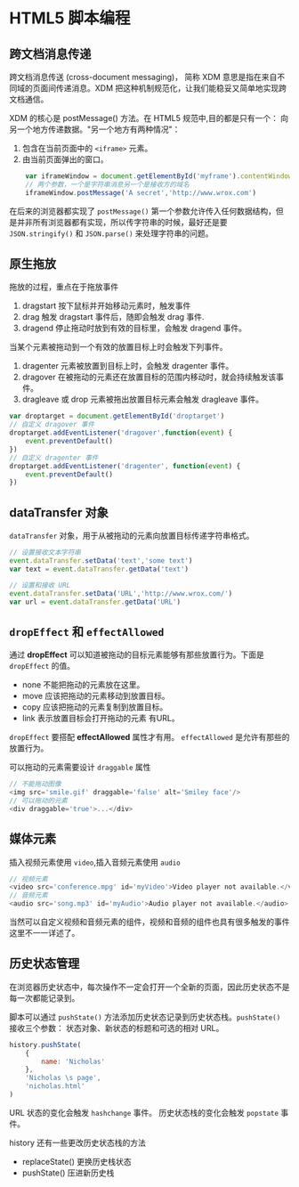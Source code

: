 # HTML5 脚本编程
## 跨文档消息传递

跨文档消息传送 (cross-document messaging)， 简称 XDM 意思是指在来自不同域的页面间传递消息。XDM 把这种机制规范化，让我们能稳妥又简单地实现跨文档通信。

XDM 的核心是 postMessage() 方法。在 HTML5 规范中,目的都是只有一个： 向另一个地方传递数据。"另一个地方有两种情况"：

1. 包含在当前页面中的 `<iframe>` 元素。
2. 由当前页面弹出的窗口。

```javascript
    var iframeWindow = document.getElementById('myframe').contentWindow
    // 两个参数，一个是字符串消息另一个是接收方的域名
    iframeWindow.postMessage('A secret','http://www.wrox.com')
```

在后来的浏览器都实现了 `postMessage()` 第一个参数允许传入任何数据结构，但是并非所有浏览器都有实现，所以传字符串的时候，最好还是要 `JSON.stringify()` 和 `JSON.parse()` 来处理字符串的问题。

## 原生拖放

拖放的过程，重点在于拖放事件

1. dragstart 按下鼠标并开始移动元素时，触发事件
1. drag 触发 dragstart 事件后，随即会触发 drag 事件.
1. dragend 停止拖动时放到有效的目标里，会触发 dragend 事件。

当某个元素被拖动到一个有效的放置目标上时会触发下列事件。

1. dragenter 元素被放置到目标上时，会触发 dragenter 事件。
1. dragover 在被拖动的元素还在放置目标的范围内移动时，就会持续触发该事件。
1. dragleave 或 drop 元素被拖出放置目标元素会触发 dragleave 事件。

```javascript
var droptarget = document.getElementById('droptarget')
// 自定义 dragover 事件
droptarget.addEventListener('dragover',function(event) {
    event.preventDefault()
})
// 自定义 dragenter 事件
droptarget.addEventListener('dragenter', function(event) {
    event.preventDefault()
})
```

## dataTransfer 对象

`dataTransfer` 对象，用于从被拖动的元素向放置目标传递字符串格式。

```javascript
// 设置接收文本字符串
event.dataTransfer.setData('text','some text')
var text = event.dataTransfer.getData('text')

// 设置和接收 URL
event.dataTransfer.setData('URL','http://www.wrox.com/')
var url = event.dataTransfer.getData('URL')
```

## `dropEffect` 和 `effectAllowed`

通过 **dropEffect** 可以知道被拖动的目标元素能够有那些放置行为。下面是 `dropEffect` 的值。

- none 不能把拖动的元素放在这里。
- move 应该把拖动的元素移动到放置目标。
- copy 应该把拖动的元素复制到放置目标。
- link 表示放置目标会打开拖动的元素 有URL。

`dropEffect` 要搭配 **effectAllowed** 属性才有用。 `effectAllowed` 是允许有那些的放置行为。

可以拖动的元素需要设计 `draggable` 属性

```javascript
// 不能拖动图像
<img src='smile.gif' draggable='false' alt='Smiley face'/>
// 可以拖动的元素
<div draggable='true'>...</div>
```

## 媒体元素
插入视频元素使用 `video`,插入音频元素使用 `audio`

```javascript
// 视频元素
<video src='conference.mpg' id='myVideo'>Video player not available.</video>
// 音频元素
<audio src='song.mp3' id='myAudio'>Audio player not available.</audio>
```

当然可以自定义视频和音频元素的组件，视频和音频的组件也具有很多触发的事件这里不一一详述了。

## 历史状态管理

在浏览器历史状态中，每次操作不一定会打开一个全新的页面，因此历史状态不是每一次都能记录到。

脚本可以通过 `pushState()` 方法添加历史状态记录到历史状态栈。`pushState()` 接收三个参数： 状态对象、新状态的标题和可选的相对 URL。
```javascript
history.pushState(
    {
        name: 'Nicholas'
    },
    'Nicholas \s page',
    'nicholas.html'
)
```

URL 状态的变化会触发 `hashchange` 事件。
历史状态栈的变化会触发 `popstate` 事件。

history 还有一些更改历史状态栈的方法
- replaceState() 更换历史栈状态
- pushState() 压进新历史栈


